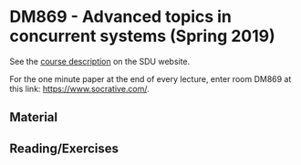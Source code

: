 # DM869 - Advanced topics in concurrent systems (Spring 2019)

See the [course description](http://odinlister.sdu.dk/fagbesk/internkode/DM869/en) on the SDU website.

For the one minute paper at the end of every lecture, enter room DM869 at this link: https://www.socrative.com/.

## Material

## Reading/Exercises
